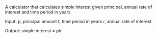 A calculator that calculates simple interest given principal, annual rate of interest and time period in years

Input: 
p, principal amount 
t, time period in years
r, annual rate of interest 

Output: 
simple interest = p*t*r
